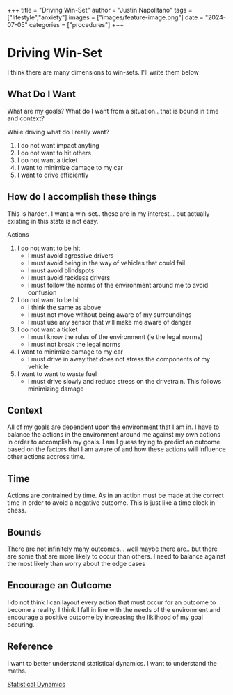 +++
title =  "Driving Win-Set"
author = "Justin Napolitano"
tags = ["lifestyle","anxiety"]
images = ["images/feature-image.png"]
date = "2024-07-05"
categories = ["procedures"]
+++


# Driving Win-Set

I think there are many dimensions to win-sets. I'll write them below

## What Do I Want

What are my goals? What do I want from a situation.. that is bound in time and context? 

While driving what do I really want? 

1. I do not want impact anyting
2. I do not want to hit others
3. I do not want a ticket
4. I want to minimize damage to my car
5. I want to drive efficiently

## How do I accomplish these things

This is harder.. I want a win-set.. these are in my interest... but actually existing in this state is not easy.

Actions

1. I do not want to be hit
    - I must avoid agressive drivers
    - I must avoid being in the way of vehicles that could fail
    - I must avoid blindspots
    - I must avoid reckless drivers
    - I must follow the norms of the environment around me to avoid confusion
2. I do not want to be hit
    - I think the same as above
    - I must not move without being aware of my surroundings
    - I must use any sensor that will make me aware of danger
3. I do not want a ticket
    - I must know the rules of the environment (ie the legal norms)
    - I must not break the legal norms
4. I want to minimize damage to my car
    - I must drive in away that does not stress the components of my vehicle
5. I want to want to waste fuel
    - I must drive slowly and reduce stress on the drivetrain. This follows minimizing damage


## Context

All of my goals are dependent upon the environment that I am in. I have to balance the actions in the environment around me against my own actions in order to accomplish my goals.  I am I guess trying to predict an outcome based on the factors that I am aware of and how these actions will influence other actions accross time.  

## Time

Actions are contrained by time. As in an action must be made at the correct time in order to avoid a negative outcome.  This is just like a time clock in chess. 

## Bounds

There are not infinitely many outcomes... well maybe there are.. but there are some that are more likely to occur than others.  I need to balance against the most likely than worry about the edge cases

## Encourage an Outcome

I do not think I can layout every action that must occur for an outcome to become a reality.  I think I fall in line with the needs of the environment and encourage a positive outcome by increasing the liklihood of my goal occuring.

## Reference 

I want to better understand statistical dynamics. I want to understand the maths. 

[Statistical Dynamics](https://pierre.ag.gerard.web.ulb.be/textbooks/books/Statistical_Dynamics_Matter_Out_of_Equilibrium.pdf)